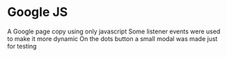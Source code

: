 # Google JS
 A Google page copy using only javascript
 Some listener events were used to make it more dynamic
 On the dots button a small modal was made just for testing
